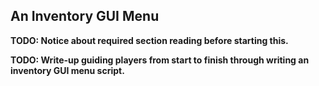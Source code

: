 An Inventory GUI Menu
---------------------

**TODO: Notice about required section reading before starting this.**

**TODO: Write-up guiding players from start to finish through writing an inventory GUI menu script.**
